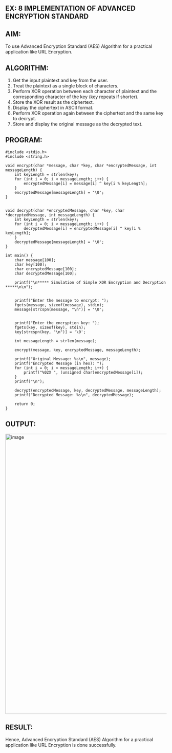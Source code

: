 ## EX: 8 IMPLEMENTATION OF ADVANCED ENCRYPTION STANDARD

## AIM:
To use Advanced Encryption Standard (AES) Algorithm for a practical application like URL Encryption.

## ALGORITHM:
1.	Get the input plaintext and key from the user.
2.	Treat the plaintext as a single block of characters.
3.	Perform XOR operation between each character of plaintext and the corresponding character of the key (key repeats if shorter).
4.	Store the XOR result as the ciphertext.
5.	Display the ciphertext in ASCII format.
6.	Perform XOR operation again between the ciphertext and the same key to decrypt.
7.	Store and display the original message as the decrypted text.

## PROGRAM:

    #include <stdio.h>
    #include <string.h>
    
    void encrypt(char *message, char *key, char *encryptedMessage, int messageLength) {
        int keyLength = strlen(key);
        for (int i = 0; i < messageLength; i++) {
            encryptedMessage[i] = message[i] ^ key[i % keyLength];
        }
        encryptedMessage[messageLength] = '\0'; 
    }
    
    
    void decrypt(char *encryptedMessage, char *key, char *decryptedMessage, int messageLength) {
        int keyLength = strlen(key);
        for (int i = 0; i < messageLength; i++) {
            decryptedMessage[i] = encryptedMessage[i] ^ key[i % keyLength];
        }
        decryptedMessage[messageLength] = '\0'; 
    }
    
    int main() {
        char message[100];
        char key[100];
        char encryptedMessage[100];
        char decryptedMessage[100];
    
        printf("\n***** Simulation of Simple XOR Encryption and Decryption *****\n\n");
    
    
        printf("Enter the message to encrypt: ");
        fgets(message, sizeof(message), stdin);
        message[strcspn(message, "\n")] = '\0'; 
    
    
        printf("Enter the encryption key: ");
        fgets(key, sizeof(key), stdin);
        key[strcspn(key, "\n")] = '\0'; 
    
        int messageLength = strlen(message);
    
        encrypt(message, key, encryptedMessage, messageLength);
    
        printf("Original Message: %s\n", message);
        printf("Encrypted Message (in hex): ");
        for (int i = 0; i < messageLength; i++) {
            printf("%02X ", (unsigned char)encryptedMessage[i]);
        }
        printf("\n");
    
        decrypt(encryptedMessage, key, decryptedMessage, messageLength);
        printf("Decrypted Message: %s\n", decryptedMessage);
    
        return 0;
    }
    
## OUTPUT:
<img width="1710" height="872" alt="image" src="https://github.com/user-attachments/assets/dd554a03-48b2-43d1-8777-a4d1993068f7" />

## RESULT:
Hence, Advanced Encryption Standard (AES) Algorithm for a practical application like URL Encryption is done successfully.

